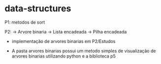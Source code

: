 # data-structures

P1: metodos de sort

P2: -> Arvore binaria
  -> Lista encadeada
  -> Pilha encadeada

* implementação de arvores binarias em P2/Estudos

* A pasta arvores binarias possui um metodo simples de visualização de arvores binarias utilizando python e a biblioteca p5
